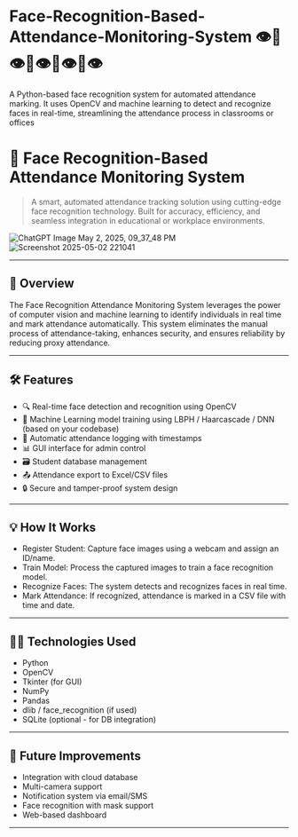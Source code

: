 # Face-Recognition-Based-Attendance-Monitoring-System 👁️📸👁️📸👁️📸👁️📸👁
A Python-based face recognition system for automated attendance marking. It uses OpenCV and machine learning to detect and recognize faces in real-time, streamlining the attendance process in classrooms or offices


# 🎯 Face Recognition-Based Attendance Monitoring System  

> A smart, automated attendance tracking solution using cutting-edge face recognition technology. Built for accuracy, efficiency, and seamless integration in educational or workplace environments.


![ChatGPT Image May 2, 2025, 09_37_48 PM](https://github.com/user-attachments/assets/0e33dfa7-aaaf-45c8-9732-b65ef98d10c1)
![Screenshot 2025-05-02 221041](https://github.com/user-attachments/assets/1f172e47-b898-452e-b8de-7f2d44e6a52f)




---

## 🚀 Overview

The Face Recognition Attendance Monitoring System leverages the power of computer vision and machine learning to identify individuals in real time and mark attendance automatically. This system eliminates the manual process of attendance-taking, enhances security, and ensures reliability by reducing proxy attendance.

---

## 🛠️ Features

- 🔍 Real-time face detection and recognition using OpenCV
- 🧠 Machine Learning model training using LBPH / Haarcascade / DNN (based on your codebase)
- 📝 Automatic attendance logging with timestamps
- 📊 GUI interface for admin control
- 🗃️ Student database management
- 📤 Attendance export to Excel/CSV files
- 🔒 Secure and tamper-proof system design

---

## 💡 How It Works
- Register Student: Capture face images using a webcam and assign an ID/name.
- Train Model: Process the captured images to train a face recognition model.
- Recognize Faces: The system detects and recognizes faces in real time.
- Mark Attendance: If recognized, attendance is marked in a CSV file with time and date.

---
## 🧑‍💻 Technologies Used
- Python
- OpenCV
- Tkinter (for GUI)
- NumPy
- Pandas
- dlib / face_recognition (if used)
- SQLite (optional - for DB integration)

---
## 🧪 Future Improvements
- Integration with cloud database
- Multi-camera support
- Notification system via email/SMS
- Face recognition with mask support
- Web-based dashboard

---

